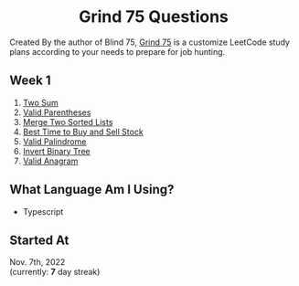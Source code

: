 <h1 align="center"> Grind 75 Questions</h1>

Created By the author of Blind 75, [Grind 75](https://www.techinterviewhandbook.org/grind75) is a customize LeetCode study plans according to your needs to prepare for job hunting.

## Week 1

1. [Two Sum](https://leetcode.com/problems/two-sum)
2. [Valid Parentheses](https://leetcode.com/problems/valid-parentheses)
3. [Merge Two Sorted Lists](https://leetcode.com/problems/merge-two-sorted-lists)
4. [Best Time to Buy and Sell Stock](https://leetcode.com/problems/best-time-to-buy-and-sell-stock)
5. [Valid Palindrome](https://leetcode.com/problems/valid-palindrome)
6. [Invert Binary Tree](https://leetcode.com/problems/invert-binary-tree)
7. [Valid Anagram](https://leetcode.com/problems/valid-anagram/)

## What Language Am I Using?

- Typescript

## Started At

Nov. 7th, 2022<br />
(currently: **7** day streak)
